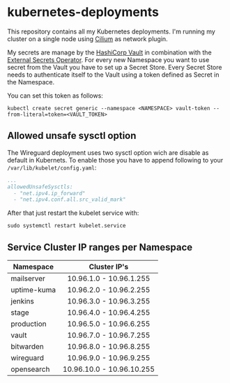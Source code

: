 # kubernetes-deployments
This repository contains all my Kubernetes deployments.
I'm running my cluster on a single node using [Cilium](https://cilium.io/) as network plugin.

My secrets are manage by the [HashiCorp Vault](https://developer.hashicorp.com/vault) in combination with the [External Secrets Operator](https://external-secrets.io/v0.8.1/).
For every new Namespace you want to use secret from the Vault you have to set up a Secret Store.
Every Secret Store needs to authenticate itself to the Vault using a token defined as Secret in the Namespace.

You can set this token as follows:
````shell
kubectl create secret generic --namespace <NAMESPACE> vault-token --from-literal=token=<VAULT_TOKEN>
````

## Allowed unsafe sysctl option
The Wireguard deployment uses two sysctl option wich are disable as default in Kubernets.
To enable those you have to append following to your ```/var/lib/kubelet/config.yaml```:
````yml
...
allowedUnsafeSysctls:
  - "net.ipv4.ip_forward"
  - "net.ipv4.conf.all.src_valid_mark"
````
After that just restart the kubelet service with:
````shell
sudo systemctl restart kubelet.service
````

## Service Cluster IP ranges per Namespace

| Namespace   |       Cluster IP's        |
|-------------|:-------------------------:|
| mailserver  |  10.96.1.0 - 10.96.1.255  |
| uptime-kuma |  10.96.2.0 - 10.96.2.255  |
| jenkins     |  10.96.3.0 - 10.96.3.255  |
| stage       |  10.96.4.0 - 10.96.4.255  |
| production  |  10.96.5.0 - 10.96.6.255  |
| vault       |  10.96.7.0 - 10.96.7.255  |
| bitwarden   |  10.96.8.0 - 10.96.8.255  |
| wireguard   |  10.96.9.0 - 10.96.9.255  |
| opensearch  | 10.96.10.0 - 10.96.10.255 |
